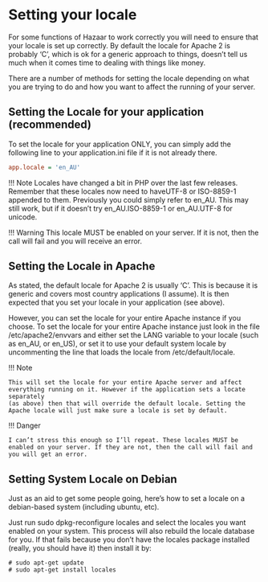 # Setting your locale

For some functions of Hazaar to work correctly you will need to ensure that your locale is set up correctly. By default the locale for Apache 2 is probably ‘C’, which is ok for a generic approach to things, doesn’t tell us much when it comes time to dealing with things like money.

There are a number of methods for setting the locale depending on what you are trying to do and how you want to affect the running of your server.

## Setting the Locale for your application (recommended)

To set the locale for your application ONLY, you can simply add the following line to your application.ini file if it is not already there.

```ini
app.locale = 'en_AU'
```

!!! Note
    Locales have changed a bit in PHP over the last few releases. Remember that these locales now need to haveUTF-8 or ISO-8859-1 appended
    to them. Previously you could simply refer to en_AU. This may still work, but if it doesn’t try en_AU.ISO-8859-1 or en_AU.UTF-8 for unicode.

!!! Warning
    This locale MUST be enabled on your server. If it is not, then the call will fail and you will receive an error.

## Setting the Locale in Apache

As stated, the default locale for Apache 2 is usually ‘C’. This is because it is generic and covers most country applications (I assume). It is then expected that you set your locale in your application (see above).

However, you can set the locale for your entire Apache instance if you choose. To set the locale for your entire Apache instance just look in the file /etc/apache2/envvars and either set the LANG variable to your locale (such as en_AU, or en_US), or set it to use your default system locale by uncommenting the line that loads the locale from /etc/default/locale.

!!! Note

    This will set the locale for your entire Apache server and affect everything running on it. However if the application sets a locate separately
    (as above) then that will override the default locale. Setting the Apache locale will just make sure a locale is set by default.

!!! Danger

    I can’t stress this enough so I’ll repeat. These locales MUST be enabled on your server. If they are not, then the call will fail and you will get an error.

## Setting System Locale on Debian

Just as an aid to get some people going, here’s how to set a locale on a debian-based system (including ubuntu, etc).

Just run sudo dpkg-reconfigure locales and select the locales you want enabled on your system. This process will also rebuild the locale database for you. If that fails because you don’t have the locales package installed (really, you should have it) then install it by:

```shell
# sudo apt-get update
# sudo apt-get install locales
```